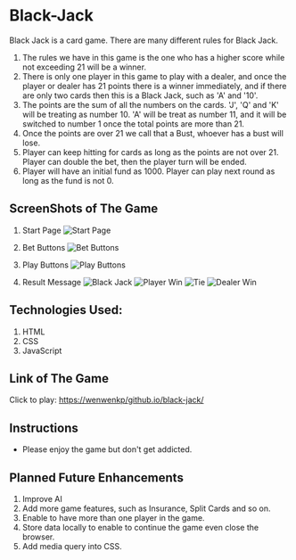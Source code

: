 # Black-Jack
Black Jack is a card game. There are many different rules for Black Jack. 
1. The rules we have in this game is the one who has a higher score while not exceeding 21 will be a winner. 
2. There is only one player in this game to play with a dealer, and once the player or dealer has 21 points there is a winner immediately, and if there are only two cards then this is a Black Jack, such as 'A' and '10'.
3. The points are the sum of all the numbers on the cards. 'J', 'Q' and 'K' will be treating as number 10. 'A' will be treat as number 11, and it will be switched to number 1 once the total points are more than 21.
4. Once the points are over 21 we call that a Bust, whoever has a bust will lose.
5. Player can keep hitting for cards as long as the points are not over 21. Player can double the bet, then the player turn will be ended.
6. Player will have an initial fund as 1000. Player can play next round as long as the fund is not 0.

## ScreenShots of The Game
1. Start Page
![Start Page](https://i.imgur.com/0nxWzrR.png)

2. Bet Buttons
![Bet Buttons](https://i.imgur.com/4jUleEj.png)

3. Play Buttons
![Play Buttons](https://i.imgur.com/51kuK4K.png)

4. Result Message
![Black Jack](https://i.imgur.com/4PoGAqO.png)
![Player Win](https://i.imgur.com/efNXg4x.png)
![Tie](https://i.imgur.com/ExwZx5C.png)
![Dealer Win](https://i.imgur.com/yRSdjk2.png)

## Technologies Used:
1. HTML
2. CSS
3. JavaScript

## Link of The Game
Click to play: [https://wenwenkp/github.io/black-jack/](https://wenwenkp/github.io/black-jack/)

## Instructions
- Please enjoy the game but don't get addicted.

## Planned Future Enhancements
1. Improve AI
2. Add more game features, such as Insurance, Split Cards and so on.
3. Enable to have more than one player in the game.
4. Store data locally to enable to continue the game even close the browser.
5. Add media query into CSS.


